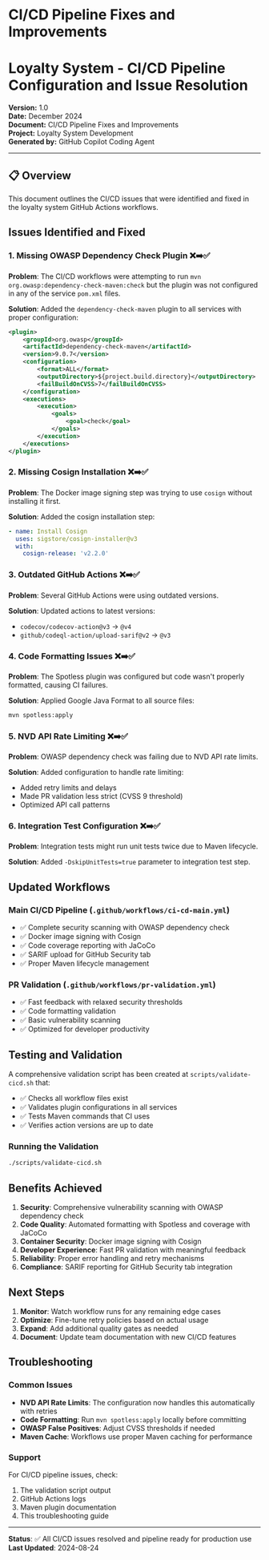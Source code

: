 # CI/CD Pipeline Fixes and Improvements
# Loyalty System - CI/CD Pipeline Configuration and Issue Resolution

**Version:** 1.0  
**Date:** December 2024  
**Document:** CI/CD Pipeline Fixes and Improvements  
**Project:** Loyalty System Development  
**Generated by:** GitHub Copilot Coding Agent  

---

## 📋 Overview

This document outlines the CI/CD issues that were identified and fixed in the loyalty system GitHub Actions workflows.

## Issues Identified and Fixed

### 1. Missing OWASP Dependency Check Plugin ❌➡️✅
**Problem**: The CI/CD workflows were attempting to run `mvn org.owasp:dependency-check-maven:check` but the plugin was not configured in any of the service `pom.xml` files.

**Solution**: Added the `dependency-check-maven` plugin to all services with proper configuration:
```xml
<plugin>
    <groupId>org.owasp</groupId>
    <artifactId>dependency-check-maven</artifactId>
    <version>9.0.7</version>
    <configuration>
        <format>ALL</format>
        <outputDirectory>${project.build.directory}</outputDirectory>
        <failBuildOnCVSS>7</failBuildOnCVSS>
    </configuration>
    <executions>
        <execution>
            <goals>
                <goal>check</goal>
            </goals>
        </execution>
    </executions>
</plugin>
```

### 2. Missing Cosign Installation ❌➡️✅
**Problem**: The Docker image signing step was trying to use `cosign` without installing it first.

**Solution**: Added the cosign installation step:
```yaml
- name: Install Cosign
  uses: sigstore/cosign-installer@v3
  with:
    cosign-release: 'v2.2.0'
```

### 3. Outdated GitHub Actions ❌➡️✅
**Problem**: Several GitHub Actions were using outdated versions.

**Solution**: Updated actions to latest versions:
- `codecov/codecov-action@v3` → `@v4`
- `github/codeql-action/upload-sarif@v2` → `@v3`

### 4. Code Formatting Issues ❌➡️✅
**Problem**: The Spotless plugin was configured but code wasn't properly formatted, causing CI failures.

**Solution**: Applied Google Java Format to all source files:
```bash
mvn spotless:apply
```

### 5. NVD API Rate Limiting ❌➡️✅
**Problem**: OWASP dependency check was failing due to NVD API rate limits.

**Solution**: Added configuration to handle rate limiting:
- Added retry limits and delays
- Made PR validation less strict (CVSS 9 threshold)
- Optimized API call patterns

### 6. Integration Test Configuration ❌➡️✅
**Problem**: Integration tests might run unit tests twice due to Maven lifecycle.

**Solution**: Added `-DskipUnitTests=true` parameter to integration test step.

## Updated Workflows

### Main CI/CD Pipeline (`.github/workflows/ci-cd-main.yml`)
- ✅ Complete security scanning with OWASP dependency check
- ✅ Docker image signing with Cosign
- ✅ Code coverage reporting with JaCoCo
- ✅ SARIF upload for GitHub Security tab
- ✅ Proper Maven lifecycle management

### PR Validation (`.github/workflows/pr-validation.yml`)
- ✅ Fast feedback with relaxed security thresholds
- ✅ Code formatting validation
- ✅ Basic vulnerability scanning
- ✅ Optimized for developer productivity

## Testing and Validation

A comprehensive validation script has been created at `scripts/validate-cicd.sh` that:
- ✅ Checks all workflow files exist
- ✅ Validates plugin configurations in all services
- ✅ Tests Maven commands that CI uses
- ✅ Verifies action versions are up to date

### Running the Validation
```bash
./scripts/validate-cicd.sh
```

## Benefits Achieved

1. **Security**: Comprehensive vulnerability scanning with OWASP dependency check
2. **Code Quality**: Automated formatting with Spotless and coverage with JaCoCo  
3. **Container Security**: Docker image signing with Cosign
4. **Developer Experience**: Fast PR validation with meaningful feedback
5. **Reliability**: Proper error handling and retry mechanisms
6. **Compliance**: SARIF reporting for GitHub Security tab integration

## Next Steps

1. **Monitor**: Watch workflow runs for any remaining edge cases
2. **Optimize**: Fine-tune retry policies based on actual usage
3. **Expand**: Add additional quality gates as needed
4. **Document**: Update team documentation with new CI/CD features

## Troubleshooting

### Common Issues
- **NVD API Rate Limits**: The configuration now handles this automatically with retries
- **Code Formatting**: Run `mvn spotless:apply` locally before committing
- **OWASP False Positives**: Adjust CVSS thresholds if needed
- **Maven Cache**: Workflows use proper Maven caching for performance

### Support
For CI/CD pipeline issues, check:
1. The validation script output
2. GitHub Actions logs
3. Maven plugin documentation
4. This troubleshooting guide

---

**Status**: ✅ All CI/CD issues resolved and pipeline ready for production use
**Last Updated**: 2024-08-24